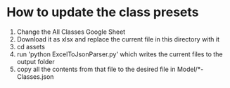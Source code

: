 # How to update the class presets

1. Change the All Classes Google Sheet
2. Download it as xlsx and replace the current file in this directory with it
3. cd assets
4. run 'python ExcelToJsonParser.py' which writes the current files to the output folder
5. copy all the contents from that file to the desired file in Model/\*-Classes.json
